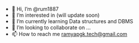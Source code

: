 - 👋 Hi, I’m @rum1887
- 👀 I’m interested in (will update soon)
- 🌱 I’m currently learning Data structures and DBMS
- 💞️ I’m looking to collaborate on ...
- 📫 How to reach me ramyapgk.tech@gmail.com

<!---
rum1887/rum1887 is a ✨ special ✨ repository because its `README.md` (this file) appears on your GitHub profile.
You can click the Preview link to take a look at your changes.
--->
